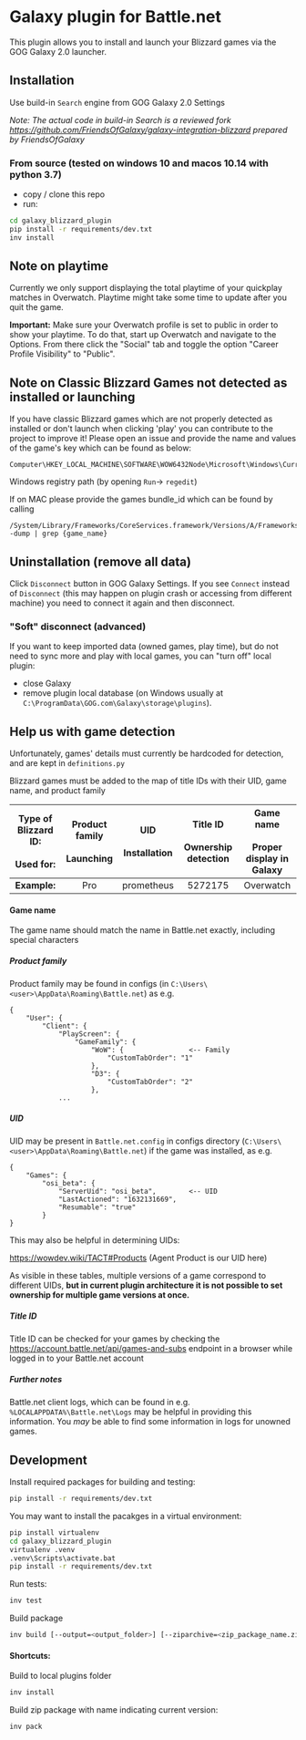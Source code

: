# Galaxy plugin for Battle.net

This plugin allows you to install and launch your Blizzard games via the GOG Galaxy 2.0 launcher.

## Installation
Use build-in `Search` engine from GOG Galaxy 2.0 Settings

*Note: The actual code in build-in Search is a reviewed fork https://github.com/FriendsOfGalaxy/galaxy-integration-blizzard prepared by FriendsOfGalaxy*

### From source (tested on windows 10 and macos 10.14 with python 3.7)
- copy / clone this repo
- run:
```bash
cd galaxy_blizzard_plugin
pip install -r requirements/dev.txt
inv install
```

## Note on playtime

Currently we only support displaying the total playtime of your quickplay matches in Overwatch. Playtime might take some time to update after you quit the game.

**Important:** Make sure your Overwatch profile is set to public in order to show your playtime.
To do that, start up Overwatch and navigate to the Options. From there click the "Social" tab and toggle the option "Career Profile Visibility" to "Public".

## Note on Classic Blizzard Games not detected as installed or launching

If you have classic Blizzard games which are not properly detected as installed or don't launch when clicking 'play' you can contribute to the project to improve it! Please open an issue and provide the name and values of the game's key which can be found as below:

```
Computer\HKEY_LOCAL_MACHINE\SOFTWARE\WOW6432Node\Microsoft\Windows\CurrentVersion\Uninstall\
```

Windows registry path (by opening `Run`-> `regedit`)

If on MAC please provide the games bundle_id which can be found by calling

```
/System/Library/Frameworks/CoreServices.framework/Versions/A/Frameworks/LaunchServices.framework/Versions/A/Support/lsregister -dump | grep {game_name}
```

## Uninstallation (remove all data)
Click `Disconnect` button in GOG Galaxy Settings. If you see `Connect` instead of `Disconnect` (this may happen on plugin crash or accessing from different machine) you need to connect it again and then disconnect.

### "Soft" disconnect (advanced)
If you want to keep imported data (owned games, play time), but do not need to sync more and play with local games, you can "turn off" local plugin:
- close Galaxy
- remove plugin local database (on Windows usually at `C:\ProgramData\GOG.com\Galaxy\storage\plugins`).

## Help us with game detection

Unfortunately, games' details must currently be hardcoded for detection, and are kept in `definitions.py`

Blizzard games must be added to the map of title IDs with their UID, game name, and product family

| Type of Blizzard ID: <br><br> Used for:| Product family <br><br> Launching | UID <br><br> Installation | Title ID <br><br> Ownership detection| Game name <br><br> Proper display in Galaxy |
| :---: | :-----: | :-----: | :----: | :----: |
| __Example:__ | Pro | prometheus | 5272175 | Overwatch |

#### Game name

The game name should match the name in Battle.net exactly, including special characters

##### Product family

Product family may be found in configs (in `C:\Users\<user>\AppData\Roaming\Battle.net`) as e.g.

    {
        "User": {
            "Client": {
                "PlayScreen": {
                    "GameFamily": {
                        "WoW": {                <-- Family
                            "CustomTabOrder": "1"
                        },
                        "D3": {
                            "CustomTabOrder": "2"
                        },
                ...

##### UID

UID may be present in `Battle.net.config` in configs directory (`C:\Users\<user>\AppData\Roaming\Battle.net`) if the game was installed, as e.g.

    {
        "Games": {
            "osi_beta": {
                "ServerUid": "osi_beta",        <-- UID
                "LastActioned": "1632131669",
                "Resumable": "true"
            }
    }
    
This may also be helpful in determining UIDs: 

https://wowdev.wiki/TACT#Products (Agent Product is our UID here)

As visible in these tables, multiple versions of a game correspond to different UIDs, **but in current plugin architecture it is not possible to set ownership for multiple game versions at once.**

##### Title ID

Title ID can be checked for your games by checking the https://account.battle.net/api/games-and-subs endpoint in a browser while logged in to your Battle.net account

##### Further notes

Battle.net client logs, which can be found in e.g. `%LOCALAPPDATA%\Battle.net\Logs` may be helpful in providing this information. You _may_ be able to find some information in logs for unowned games.

## Development

Install required packages for building and testing:

```bash
pip install -r requirements/dev.txt
```

You may want to install the pacakges in a virtual environment:

```bash
pip install virtualenv
cd galaxy_blizzard_plugin
virtualenv .venv
.venv\Scripts\activate.bat
pip install -r requirements/dev.txt
```

Run tests:
```bash
inv test
```

Build package
```bash
inv build [--output=<output_folder>] [--ziparchive=<zip_package_name.zip>]
```

#### Shortcuts:

Build to local plugins folder
```bash
inv install
```

Build zip package with name indicating current version:
```bash
inv pack
```
